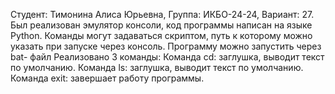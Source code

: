 Студент: Тимонина Алиса Юрьевна, Группа: ИКБО-24-24, Вариант: 27.
Был реализован эмулятор консоли, код программы написан на языке Python.
Команды могут задаваться скриптом, путь к которому можно указать при запуске через консоль.
Программу можно запустить через bat- файл
Реализовано 3 команды:
Команда cd: заглушка, выводит текст по умолчанию.
Команда ls: заглушка, выводит текст по умолчанию.
Команда exit: завершает работу программы.
